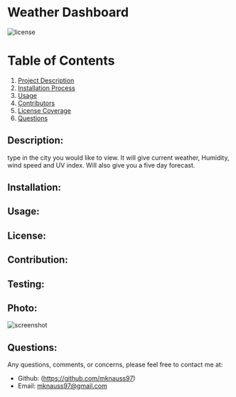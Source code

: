  # Weather Dashboard


![license](https://img.shields.io/badge/License--green?.svg)

# Table of Contents 
1. [Project Description](#description)
2. [Installation Process](#installation)
3. [Usage](#usage)
4. [Contributors](#contribution)
5. [License Coverage](#license)
6. [Questions](#questions)
    
## Description: 
type in the city you would like to view. It will give current weather, Humidity, wind speed and UV index. Will also give you a five day forecast.
## Installation: 

## Usage: 

## License: 

## Contribution: 

## Testing: 

## Photo:
![screenshot](/imgs/Capture.JPG)


## Questions: 
Any questions, comments, or concerns, please feel free to contact me at:
* Github: (https://github.com/mknauss97)
* Email: mknauss97@gmail.com